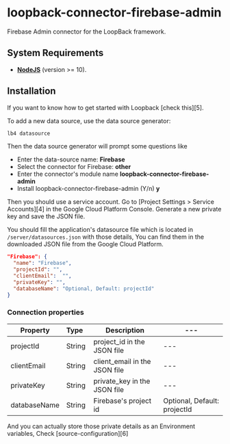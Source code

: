 # loopback-connector-firebase-admin

Firebase Admin connector for the LoopBack framework.

## System Requirements

- **[NodeJS](https://nodejs.org/en/)** (version >= 10).

## Installation

If you want to know how to get started with Loopback [check this][5].

To add a new data source, use the data source generator:

```sh
lb4 datasource
```

Then the data source generator will prompt some questions like

- Enter the data-source name: **Firebase**
- Select the connector for Firebase: **other**
- Enter the connector's module name **loopback-connector-firebase-admin**
- Install loopback-connector-firebase-admin (Y/n) **y**

Then you should use a service account. Go to [Project Settings > Service Accounts][4] in the Google Cloud Platform Console. Generate a new private key and save the JSON file.

You should fill the application's datasource file which is located in `/server/datasources.json` with those details, You can find them in the downloaded JSON file from the Google Cloud Platform.

```json
"Firebase": {
  "name": "Firebase",
  "projectId": "",
  "clientEmail":  "",
  "privateKey": "",
  "databaseName": "Optional, Default: projectId"
}
```

### Connection properties

| Property     | Type&nbsp;&nbsp; | Description                   | ---                          |
| ------------ | ---------------- | ----------------------------- | ---------------------------- |
| projectId    | String           | project_id in the JSON file   | ---                          |
| clientEmail  | String           | client_email in the JSON file | ---                          |
| privateKey   | String           | private_key in the JSON file  | ---                          |
| databaseName | String           | Firebase's project id         | Optional, Default: projectId |

And you can actually store those private details as an Environment variables, Check [source-configuration][6]
